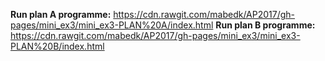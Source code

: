 <b>Run plan A programme:</b> https://cdn.rawgit.com/mabedk/AP2017/gh-pages/mini_ex3/mini_ex3-PLAN%20A/index.html
<b>Run plan B programme:</b> https://cdn.rawgit.com/mabedk/AP2017/gh-pages/mini_ex3/mini_ex3-PLAN%20B/index.html
